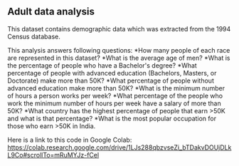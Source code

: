 ## Adult data analysis
This dataset contains demographic data which was extracted from the 1994 Census database.

This analysis answers following questions:
*How many people of each race are represented in this dataset?
*What is the average age of men?
*What is the percentage of people who have a Bachelor's degree?
*What percentage of people with advanced education (Bachelors, Masters, or Doctorate) make more than 50K?
*What percentage of people without advanced education make more than 50K?
*What is the minimum number of hours a person works per week?
*What percentage of the people who work the minimum number of hours per week have a salary of more than 50K?
*What country has the highest percentage of people that earn >50K and what is that percentage?
*What is the most popular occupation for those who earn >50K in India.

Here is a link to this code in Google Colab: <https://colab.research.google.com/drive/1LJs288qbzvseZi_bTDakvDOUjDLkL9Co#scrollTo=mRuMYJz-fCel>
